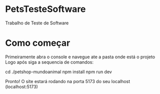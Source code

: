 # PetsTesteSoftware
Trabalho de Teste de Software

# Como começar
Primeiramente abra o console e navegue ate a pasta onde está o projeto
Logo após siga a sequencia de comandos:

cd ./petshop-mundoanimal
npm install
npm run dev

Pronto! O site estará rodando na porta 5173 do seu localhost (localhost:5173)
